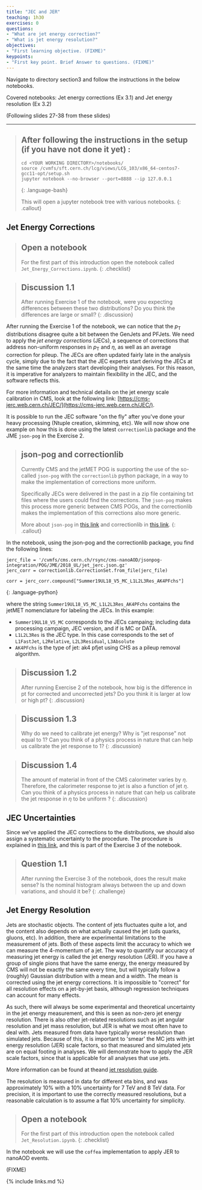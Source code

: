 ```yaml
---
title: "JEC and JER"
teaching: 1h30
exercises: 0
questions:
- "What are jet energy correction?"
- "What is jet energy resolution?"
objectives:
- "First learning objective. (FIXME)"
keypoints:
- "First key point. Brief Answer to questions. (FIXME)"
---
```


Navigate to directory section3 and follow the instructions in the below notebooks.

Covered notebooks: Jet energy corrections (Ex 3.1) and Jet energy resolution (Ex 3.2)

(Following slides 27-38 from these slides) 

---

> ## After following the instructions in the setup (if you have not done it yet) :
>
> ~~~
> cd <YOUR WORKING DIRECTORY>/notebooks/
> source /cvmfs/sft.cern.ch/lcg/views/LCG_103/x86_64-centos7-gcc11-opt/setup.sh
> jupyter notebook --no-browser --port=8888 --ip 127.0.0.1
> ~~~
> {: .language-bash}
>
> This will open a jupyter notebook tree with various notebooks. 
{: .callout}


## Jet Energy Corrections

> ## Open a notebook
>
> For the first part of this introduction open the notebook called `Jet_Energy_Corrections.ipynb`.
{: .checklist}

> ## Discussion 1.1
> After running Exercise 1 of the notebook, were you expecting differences between these two
> distributions? Do you think the differences are large or small?
{: .discussion}

After running the Exercise 1 of the notebook, we can notice that the $p_{\mathrm{T}}$ distributions disagree quite a bit between the GenJets and PFJets. We need to apply the *jet energy corrections* (JECs), a sequence of corrections that address non-uniform responses in $p_{\mathrm{T}}$ and $\eta$, as well as an average correction for pileup. The JECs are often updated fairly late in the analysis cycle, simply due to the fact that the JEC experts start deriving the JECs at the same time the analyzers start developing their analyses. For this reason, it is imperative for analyzers to maintain flexibility in the JEC, and the software reflects this. 

For more information and technical details on the jet energy scale calibration in CMS, look at the following link: [https://cms-jerc.web.cern.ch/JEC/](https://cms-jerc.web.cern.ch/JEC/). 

It is possible to run the JEC software "on the fly" after you've done your heavy processing (Ntuple creation, skimming, etc). We will now show one example on how this is done using the latest `correctionlib` package and the JME `json-pog` in the Exercise 2.


> ## json-pog and correctionlib
>
> Currently CMS and the jetMET POG is supporting the use of the so-called `json-pog` with the
> `correctionlib` python package, in a way to make the implementation of corrections more uniform. 
>
> Specifically JECs were delivered in the past in a zip file containing txt files where the users could
> find the corrections. The `json-pog` makes this process more generic between CMS POGs, and the
> correctionlib makes the implementation of this corrections also more generic. 
>
> More about `json-pog` in [this link](https://gitlab.cern.ch/cms-nanoAOD/jsonpog-integration) and
> correctionlib in [this link](https://cms-nanoaod.github.io/correctionlib/).
{: .callout}

In the notebook, using the json-pog and the correctionlib package, you find the following lines:
~~~
jerc_file = '/cvmfs/cms.cern.ch/rsync/cms-nanoAOD/jsonpog-integration/POG/JME/2018_UL/jet_jerc.json.gz'
jerc_corr = correctionlib.CorrectionSet.from_file(jerc_file)

corr = jerc_corr.compound["Summer19UL18_V5_MC_L1L2L3Res_AK4PFchs"]
~~~
{: .language-python}

where the string `Summer19UL18_V5_MC_L1L2L3Res_AK4PFchs` contains the jetMET nomenclature for
labeling the JECs. In this example:
 - `Summer19UL18_V5_MC` corresponds to the JECs campaing; including data processing campaign, JEC version, and if is MC or DATA.
 - `L1L2L3Res` is the JEC type. In this case corresponds to the set of `L1FastJet`, `L2Relative`, `L2L3Residual`, `L3Absolute`
 - `AK4PFchs` is the type of jet: ak4 pfjet using CHS as a pileup removal algorithm.

> ## Discussion 1.2
> After running Exercise 2 of the notebook, how big is the difference in pt for corrected and
> uncorrected jets? Do you think it is larger at low or high pt? 
{: .discussion}

> ## Discussion 1.3 
> Why do we need to calibrate jet energy? Why is "jet response" not equal to 1? Can you think of a physics process in nature that can help us calibrate the jet response to 1?
{: .discussion}

> ## Discussion 1.4
> The amount of material in front of the CMS calorimeter varies by $\eta$. Therefore, the calorimeter response to jet is also a function of jet $\eta$. Can you think of a physics process in nature that can help us calibrate the jet response in $\eta$ to be uniform ?
{: .discussion}

## JEC Uncertainties

Since we've applied the JEC corrections to the distributions, we should also assign a systematic uncertainty to the procedure. The procedure is explained in [this link](https://cms-jerc.web.cern.ch/JECUncertaintySources/), and this is part of the Exercise 3 of the notebook.

> ## Question 1.1
> After running the Exercise 3 of the notebook, does the result make sense? Is the nominal histogram always between the up and down variations, and should it be?
{: .challenge}

## Jet Energy Resolution

Jets are stochastic objects. The content of jets fluctuates quite a lot, and the content also depends on what actually caused the jet (uds quarks, gluons, etc). In addition, there are experimental limitations to the measurement of jets. Both of these aspects limit the accuracy to which we can measure the 4-momentum of a jet. The way to quantify our accuracy of measuring jet energy is called the jet energy resolution (JER). If you have a group of single pions that have the same energy, the energy measured by CMS will not be exactly the same every time, but will typically follow a (roughly) Gaussian distribution with a mean and a width. The mean is corrected using the jet energy corrections. It is impossible to "correct" for all resolution effects on a jet-by-jet basis, although regression techniques can account for many effects.

As such, there will always be some experimental and theoretical uncertainty in the jet energy measurement, and this is seen as non-zero jet energy resolution. There is also other jet-related resolutions such as jet angular resolution and jet mass resolution, but JER is what we most often have to deal with.
Jets measured from data have typically worse resolution than simulated jets. Because of this, it is important to 'smear' the MC jets with jet energy resolution (JER) scale factors, so that measured and simulated jets are on equal footing in analyses. We will demonstrate how to apply the JER scale factors, since that is applicable for all analyses that use jets.

More information can be found at theand [jet resolution guide](https://cms-jerc.web.cern.ch/JER/). 

The resolution is measured in data for different eta bins, and was approximately 10% with a 10% uncertainty for 7 TeV and 8 TeV data. For precision, it is important to use the correctly measured resolutions, but a reasonable calculation is to assume a flat 10% uncertainty for simplicity.

> ## Open a notebook
>
> For the first part of this introduction open the notebook called `Jet_Resolution.ipynb`.
{: .checklist}

In the notebook we will use the `coffea` implementation to apply JER to nanoAOD events. 

(FIXME)


{% include links.md %}

